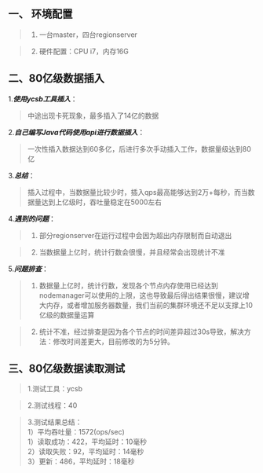  
## 一、 环境配置
> 1. 一台master，四台regionserver

> 2. 硬件配置：CPU i7，内存16G  

## 二、80亿级数据插入
1.___使用ycsb工具插入___： 
>中途出现卡死现象，最多插入了14亿的数据  

2.___自己编写Java代码使用api进行数据插入___：
>一次性插入数据达到60多亿，后进行多次手动插入工作，数据量级达到80亿

3.___总结___：
>插入过程中，当数据量比较少时，插入qps最高能够达到2万+每秒，而当数据量达到上亿级时，吞吐量稳定在5000左右

4.___遇到的问题___：

> 1. 部分regionserver在运行过程中会因为超出内存限制而自动退出

> 2. 当数据量上亿时，统计行数会很慢，并且经常会出现统计不准

5.___问题排查___：

> 1.  数据量上亿时，统计行数，发现各个节点内存使用已经达到nodemanager可以使用的上限，这也导致最后得出结果很慢，建议增大内存，或者增加服务器数量，我们当前的集群环境还不足以支撑上10亿级的数据量运算

> 2. 统计不准，经过排查是因为各个节点的时间差异超过30s导致，解决方法：修改时间差更大，目前修改的为5分钟。

## 三、80亿级数据读取测试
 > 1.测试工具：ycsb

>2.测试线程：40

>3.测试结果总结：  
1）平均吞吐量：1572(ops/sec)  
1）读取成功：422，平均延时：10毫秒  
2）读取失败：92，平均延时：14毫秒  
3）更新：486，平均延时：18毫秒  
